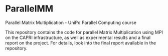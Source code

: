 # ParallelMM
Parallel Matrix Multiplication - UniPd Parallel Computing course

This repository contains the code for parallel Matrix Multiplication using MPI on the CAPRI infrastructure, as well as experimental results and a final report on the project.
For details, look into the final report available in the repository.

